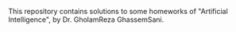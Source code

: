 This repository contains solutions to some homeworks of "Artificial Intelligence", by Dr. GholamReza GhassemSani. 
